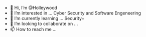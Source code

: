 - 👋 Hi, I’m @Holleywood
- 👀 I’m interested in ... Cyber Security and Software Engeneering
- 🌱 I’m currently learning ... Security+
- 💞️ I’m looking to collaborate on ...
- 📫 How to reach me ...

<!---
Holleywood/Holleywood is a ✨ special ✨ repository because its `README.md` (this file) appears on your GitHub profile.
You can click the Preview link to take a look at your changes.
--->
